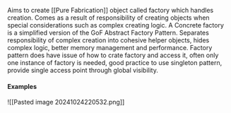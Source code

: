 Aims to create [[Pure Fabrication]] object called factory which handles creation. Comes as a result of responsibility of creating objects when special considerations such as complex creating logic.
A Concrete factory is a simplified version of the GoF Abstract Factory Pattern.
Separates responsibility of complex creation into cohesive helper objects, hides complex logic, better memory management and performance.
Factory pattern does have issue of how to crate factory and access it, often only one instance of factory is needed, good practice to use singleton pattern, provide single access point through global visibility.
#### Examples
![[Pasted image 20241024220532.png]]
